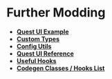 # Further Modding

- **[Quest UI Example](./questui)**
- **[Custom Types](./custom-types)**
- **[Config Utils](./config-utils)**
- **[Quest UI Reference](./questui-reference)**
- **[Useful Hooks](./useful-hooks)**
- **[Codegen Classes / Hooks List](https://github.com/phaze-the-dumb/codegen-browser-app/#how-to-install)**
